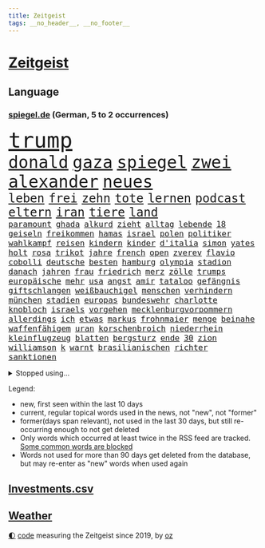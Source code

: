```yaml
---
title: Zeitgeist
tags: __no_header__, __no_footer__
---
```


# [Zeitgeist](https://oliz.io/zeitgeist/)

## Language

<h3><a href="https://www.spiegel.de" target="_blank">spiegel.de</a> (German, 5 to 2 occurrences)</h3>
<p style="font-family:monospace">
<span style="font-size:32pt"><a href="news_links.html#trump" class="current">trump</a></span>
<br>
<span style="font-size:25pt"><a href="news_links.html#donald" class="current">donald</a></span>
<span style="font-size:25pt"><a href="news_links.html#gaza" class="current">gaza</a></span>
<span style="font-size:25pt"><a href="news_links.html#spiegel" class="current">spiegel</a></span>
<span style="font-size:25pt"><a href="news_links.html#zwei" class="current">zwei</a></span>
<span style="font-size:25pt"><a href="news_links.html#alexander" class="current">alexander</a></span>
<span style="font-size:25pt"><a href="news_links.html#neues" class="current">neues</a></span>
<br>
<span style="font-size:18pt"><a href="news_links.html#leben" class="current">leben</a></span>
<span style="font-size:18pt"><a href="news_links.html#frei" class="current">frei</a></span>
<span style="font-size:18pt"><a href="news_links.html#zehn" class="current">zehn</a></span>
<span style="font-size:18pt"><a href="news_links.html#tote" class="current">tote</a></span>
<span style="font-size:18pt"><a href="news_links.html#lernen" class="current">lernen</a></span>
<span style="font-size:18pt"><a href="news_links.html#podcast" class="current">podcast</a></span>
<span style="font-size:18pt"><a href="news_links.html#eltern" class="current">eltern</a></span>
<span style="font-size:18pt"><a href="news_links.html#iran" class="current">iran</a></span>
<span style="font-size:18pt"><a href="news_links.html#tiere" class="current">tiere</a></span>
<span style="font-size:18pt"><a href="news_links.html#land" class="current">land</a></span>
<br>
<span style="font-size:12pt"><a href="news_links.html#paramount" class="new">paramount</a></span>
<span style="font-size:12pt"><a href="news_links.html#ghada" class="current">ghada</a></span>
<span style="font-size:12pt"><a href="news_links.html#alkurd" class="new">alkurd</a></span>
<span style="font-size:12pt"><a href="news_links.html#zieht" class="current">zieht</a></span>
<span style="font-size:12pt"><a href="news_links.html#alltag" class="current">alltag</a></span>
<span style="font-size:12pt"><a href="news_links.html#lebende" class="current">lebende</a></span>
<span style="font-size:12pt"><a href="news_links.html#18" class="current">18</a></span>
<span style="font-size:12pt"><a href="news_links.html#geiseln" class="current">geiseln</a></span>
<span style="font-size:12pt"><a href="news_links.html#freikommen" class="current">freikommen</a></span>
<span style="font-size:12pt"><a href="news_links.html#hamas" class="current">hamas</a></span>
<span style="font-size:12pt"><a href="news_links.html#israel" class="current">israel</a></span>
<span style="font-size:12pt"><a href="news_links.html#polen" class="current">polen</a></span>
<span style="font-size:12pt"><a href="news_links.html#politiker" class="current">politiker</a></span>
<span style="font-size:12pt"><a href="news_links.html#wahlkampf" class="current">wahlkampf</a></span>
<span style="font-size:12pt"><a href="news_links.html#reisen" class="current">reisen</a></span>
<span style="font-size:12pt"><a href="news_links.html#kindern" class="current">kindern</a></span>
<span style="font-size:12pt"><a href="news_links.html#kinder" class="current">kinder</a></span>
<span style="font-size:12pt"><a href="news_links.html#d'italia" class="current">d'italia</a></span>
<span style="font-size:12pt"><a href="news_links.html#simon" class="current">simon</a></span>
<span style="font-size:12pt"><a href="news_links.html#yates" class="new">yates</a></span>
<span style="font-size:12pt"><a href="news_links.html#holt" class="current">holt</a></span>
<span style="font-size:12pt"><a href="news_links.html#rosa" class="current">rosa</a></span>
<span style="font-size:12pt"><a href="news_links.html#trikot" class="current">trikot</a></span>
<span style="font-size:12pt"><a href="news_links.html#jahre" class="current">jahre</a></span>
<span style="font-size:12pt"><a href="news_links.html#french" class="current">french</a></span>
<span style="font-size:12pt"><a href="news_links.html#open" class="current">open</a></span>
<span style="font-size:12pt"><a href="news_links.html#zverev" class="current">zverev</a></span>
<span style="font-size:12pt"><a href="news_links.html#flavio" class="current">flavio</a></span>
<span style="font-size:12pt"><a href="news_links.html#cobolli" class="new">cobolli</a></span>
<span style="font-size:12pt"><a href="news_links.html#deutsche" class="current">deutsche</a></span>
<span style="font-size:12pt"><a href="news_links.html#besten" class="current">besten</a></span>
<span style="font-size:12pt"><a href="news_links.html#hamburg" class="current">hamburg</a></span>
<span style="font-size:12pt"><a href="news_links.html#olympia" class="current">olympia</a></span>
<span style="font-size:12pt"><a href="news_links.html#stadion" class="current">stadion</a></span>
<span style="font-size:12pt"><a href="news_links.html#danach" class="current">danach</a></span>
<span style="font-size:12pt"><a href="news_links.html#jahren" class="current">jahren</a></span>
<span style="font-size:12pt"><a href="news_links.html#frau" class="current">frau</a></span>
<span style="font-size:12pt"><a href="news_links.html#friedrich" class="current">friedrich</a></span>
<span style="font-size:12pt"><a href="news_links.html#merz" class="current">merz</a></span>
<span style="font-size:12pt"><a href="news_links.html#zölle" class="current">zölle</a></span>
<span style="font-size:12pt"><a href="news_links.html#trumps" class="current">trumps</a></span>
<span style="font-size:12pt"><a href="news_links.html#europäische" class="current">europäische</a></span>
<span style="font-size:12pt"><a href="news_links.html#mehr" class="current">mehr</a></span>
<span style="font-size:12pt"><a href="news_links.html#usa" class="current">usa</a></span>
<span style="font-size:12pt"><a href="news_links.html#angst" class="current">angst</a></span>
<span style="font-size:12pt"><a href="news_links.html#amir" class="new">amir</a></span>
<span style="font-size:12pt"><a href="news_links.html#tataloo" class="new">tataloo</a></span>
<span style="font-size:12pt"><a href="news_links.html#gefängnis" class="current">gefängnis</a></span>
<span style="font-size:12pt"><a href="news_links.html#giftschlangen" class="new">giftschlangen</a></span>
<span style="font-size:12pt"><a href="news_links.html#weißbauchigel" class="new">weißbauchigel</a></span>
<span style="font-size:12pt"><a href="news_links.html#menschen" class="current">menschen</a></span>
<span style="font-size:12pt"><a href="news_links.html#verhindern" class="current">verhindern</a></span>
<span style="font-size:12pt"><a href="news_links.html#münchen" class="current">münchen</a></span>
<span style="font-size:12pt"><a href="news_links.html#stadien" class="new">stadien</a></span>
<span style="font-size:12pt"><a href="news_links.html#europas" class="current">europas</a></span>
<span style="font-size:12pt"><a href="news_links.html#bundeswehr" class="current">bundeswehr</a></span>
<span style="font-size:12pt"><a href="news_links.html#charlotte" class="current">charlotte</a></span>
<span style="font-size:12pt"><a href="news_links.html#knobloch" class="new">knobloch</a></span>
<span style="font-size:12pt"><a href="news_links.html#israels" class="current">israels</a></span>
<span style="font-size:12pt"><a href="news_links.html#vorgehen" class="current">vorgehen</a></span>
<span style="font-size:12pt"><a href="news_links.html#mecklenburgvorpommern" class="current">mecklenburgvorpommern</a></span>
<span style="font-size:12pt"><a href="news_links.html#allerdings" class="current">allerdings</a></span>
<span style="font-size:12pt"><a href="news_links.html#ich" class="current">ich</a></span>
<span style="font-size:12pt"><a href="news_links.html#etwas" class="current">etwas</a></span>
<span style="font-size:12pt"><a href="news_links.html#markus" class="current">markus</a></span>
<span style="font-size:12pt"><a href="news_links.html#frohnmaier" class="new">frohnmaier</a></span>
<span style="font-size:12pt"><a href="news_links.html#menge" class="current">menge</a></span>
<span style="font-size:12pt"><a href="news_links.html#beinahe" class="current">beinahe</a></span>
<span style="font-size:12pt"><a href="news_links.html#waffenfähigem" class="new">waffenfähigem</a></span>
<span style="font-size:12pt"><a href="news_links.html#uran" class="current">uran</a></span>
<span style="font-size:12pt"><a href="news_links.html#korschenbroich" class="new">korschenbroich</a></span>
<span style="font-size:12pt"><a href="news_links.html#niederrhein" class="current">niederrhein</a></span>
<span style="font-size:12pt"><a href="news_links.html#kleinflugzeug" class="current">kleinflugzeug</a></span>
<span style="font-size:12pt"><a href="news_links.html#blatten" class="new">blatten</a></span>
<span style="font-size:12pt"><a href="news_links.html#bergsturz" class="new">bergsturz</a></span>
<span style="font-size:12pt"><a href="news_links.html#ende" class="current">ende</a></span>
<span style="font-size:12pt"><a href="news_links.html#30" class="current">30</a></span>
<span style="font-size:12pt"><a href="news_links.html#zion" class="new">zion</a></span>
<span style="font-size:12pt"><a href="news_links.html#williamson" class="new">williamson</a></span>
<span style="font-size:12pt"><a href="news_links.html#k" class="current">k</a></span>
<span style="font-size:12pt"><a href="news_links.html#warnt" class="current">warnt</a></span>
<span style="font-size:12pt"><a href="news_links.html#brasilianischen" class="new">brasilianischen</a></span>
<span style="font-size:12pt"><a href="news_links.html#richter" class="current">richter</a></span>
<span style="font-size:12pt"><a href="news_links.html#sanktionen" class="current">sanktionen</a></span>
</p>
<details>
<summary>Stopped using...</summary>
<p class="former" style="font-size:12pt">
enorm(1682) schnelle(1682) 75(1681) boot(1681) philippinen(1681) verschiedene(1681) aufgerufen(1680) flüge(1680) höchsten(1680) versorgt(1680) 35(1679) blieb(1679) elfmeter(1679) führende(1679) investoren(1679) paul(1679) portugal(1679) vergewaltigt(1679) 400(1678) betreiber(1678) düsseldorf(1678) fahrzeug(1678) flugzeuge(1678) lisa(1678) november(1678) tests(1678) verlust(1678) beschimpft(1677) veranstaltung(1677) bisherige(1676) gründer(1676) sicherheitskräfte(1676) trauer(1676) versteigert(1676) begründung(1675) kritische(1675) schien(1675) afrika(1674) schwierigkeiten(1674) tor(1674) verluste(1674) arbeitnehmer(1673) blieben(1673) durchsetzen(1673) gefährden(1673) gehören(1673) gestoßen(1673) hoher(1673) strengere(1673) vorsitzenden(1673) wirtschaftsminister(1673) arbeitgeber(1672) planeten(1672) zurzeit(1672) mario(1671) see(1671) unrecht(1671) lebte(1670) siegen(1670) weltweite(1670) zugelassen(1670) bloß(1669) debüt(1669) ii(1669) förderung(1668) geklärt(1668) null(1668) schicken(1668) öl(1668) größer(1667) kämpfer(1667) unterstützer(1667) wiederholt(1667) aufgenommen(1666) ausgeschlossen(1666) stammt(1666) stück(1666) täglich(1666) abgebrochen(1665) mode(1664) trainiert(1664) dürften(1663) schnitt(1663) form(1662) globale(1662) olympische(1657) schaffte(1657) gemeinsame(1656) politikerin(1656) einschränkungen(1655) geprägt(1654) hängen(1651) gelandet(1650) retter(1650) gehörte(1648) bremsen(1647) provoziert(1646) stress(1645) geborgen(1644) teuren(1629) rache(1619) missbrauchs(1618) politikern(1513) cup(1401) ausgefallen(1390) 700(1373) kuriose(1373) börsen(1349) wissing(1346) king(1345) angestellten(1341) tiger(1330) offene(1328) hierzulande(1327) volksverhetzung(1300) mond(1299) schülerin(1283) gestört(1282) verabschieden(1252) klappt(1242) krim(1219) afrikanischen(1199) aufhören(1189) versagen(1175) ankommt(1159) gebiete(1157) flüchten(1149) besetzten(1135) heiß(1110) sylt(1090) prinzessin(1087) zufrieden(1078) kenia(1077) stockholm(1074) sprung(1070) veröffentlichen(1061) misshandelt(1059) spitzt(1057) fahrgäste(1054) verzeichnet(1042) landwirtschaft(1038) fpö(1027) island(1017) wünsche(996) franz(994) kriminalität(974) angreifen(954) methoden(947) männliche(945) erfüllen(935) kohl(931) aussichten(913) abbauen(900) 47(886) hauses(884) vulkan(882) gegründet(866) fahnder(865) day(863) zwingt(845) alcaraz(843) liebt(836) baden(831) verschleppt(828) dennis(823) kleinere(821) wahlsieger(819) uefa(817) attackieren(815) anlagen(798) laden(794) handelte(793) beeinflussen(791) z(788) optionen(787) dringen(783) genaue(783) umsetzen(781) urlauber(748) court(746) forscherin(740) spaniens(739) ereignis(734) iphones(729) zahlungen(708) budget(706) fußballem(688) steve(686) benachteiligt(683) desaster(671) stockt(670) froh(658) ausnahmezustand(639) 96(635) betrogen(635) prägen(633) sperre(630) digitalen(627) goldenen(625) milei(617) suv(609) verspottet(609) belästigt(602) überraschte(598) expertin(591) 85(586) hinterlässt(583) 2035(581) kritischen(579) nominierung(573) beteiligung(570) bestätigte(568) damaskus(563) wahlsieg(561) positioniert(551) mangelt(549) gestritten(537) jacob(527) indischen(523) taugt(523) gesichter(522) bedrängnis(521) dubai(520) usdemokraten(514) vergleichsweise(513) zuversichtlich(513) wahre(511) umfangreiche(503) astronauten(499) rammte(498) athen(497) huthimiliz(493) wofür(486) passagier(483) wunder(481) raumfahrt(479) lily(477) minus(477) satelliten(475) ball(469) sophie(467) pünktlich(465) verbringen(456) stützt(455) solches(453) fragte(451) mallorca(449) zoo(446) sechste(441) dominiert(434) märkte(433) hochstapler(431) stammen(428) internen(426) vizepräsident(424) jeff(421) pogačar(421) tadej(421) kürze(420) flüchtlingen(418) messen(413) rechtsradikale(411) parlaments(409) fangen(406) wirklichkeit(405) schlimmste(402) heimatland(400) milliardäre(400) unzulässig(399) locker(395) versuchter(390) parteispitze(387) bruch(382) norwegische(382) düstere(378) depression(373) arbeitslosigkeit(369) kundschaft(368) 46(367) kugeln(367) ego(366) geheiratet(365) 21jährige(363) beirut(363) enkel(362) bnd(361) vogelgrippe(361) ausbreitung(356) palästinensern(356) robin(352) moderatorin(349) reynolds(348) glaubte(346) kollegin(344) 200000(343) münchens(343) jubelt(338) kurse(336) rekordsumme(336) sorgten(335) einsam(331) lohn(329) atem(325) wachsende(325) brat(323) vielfalt(321) vergewaltigte(315) oberfläche(311) erwischt(310) anruf(308) fühle(308) zerstörten(307) auszugeben(306) neudelhi(305) zugunsten(304) überprüft(304) 38jährige(303) erschüttern(302) geschah(301) simone(301) zweijähriger(301) trauma(300) entsprechenden(298) inlandsgeheimdienst(298) america(294) merken(293) friedliche(292) sparprogramm(291) brutalität(289) dir(289) samsung(289) personalie(287) klappen(283) vermächtnis(283) riese(281) sitzung(281) 2028(277) 27jährige(276) görlitz(275) tönen(275) kunstwerke(274) todesfälle(273) verlusten(271) entlassungen(270) satiriker(269) militante(267) abbau(265) ozempic(265) kurzzeitig(264) portugals(264) ifoinstituts(262) verbannt(259) australische(258) gange(257) container(256) aachen(255) stromversorgung(255) bundestagswahlkampf(252) 94(251) organisierte(249) osaka(249) pakistanischen(247) ratlos(245) anzahl(244) gefördert(244) heidi(244) recherchen(243) verhinderte(243) versorgen(243) teuersten(240) isabella(239) verrückte(239) februar(238) manipuliert(237) pflichten(237) quarterback(237) hakt(236) spö(236) udo(236) geringe(232) lkwfahrer(232) bezos(230) aston(229) diktators(227) mächtigste(226) anzeigen(224) generationen(221) aufsteiger(218) fortuna(218) bestand(216) werben(216) schwerste(215) aussterben(214) sam(214) green(213) voraussichtlich(213) klimaaktivistin(212) armen(211) eindringlich(209) identifizieren(208) ukrainepolitik(207) nachteil(206) gerd(205) ersetzen(204) göttingen(204) downsyndrom(203) traditionellen(202) amerikanischer(201) meteorologen(201) studenten(201) gemeinsamer(200) hall(200) designierten(198) kanzlerpartei(198) vollkommen(197) mussolini(196) unbewohnbar(196) fatal(194) abseits(192) gesänge(192) schachwelt(192) 40jährigen(191) personalien(191) atomwaffen(189) iwf(189) chatbot(188) ikone(185) umgebracht(185) alpin(184) ski(184) skisport(184) kommissar(183) beschädigen(182) fähre(181) löhne(181) natobeitritt(181) sexismus(181) elektronische(179) deckt(178) feministische(178) gefahndet(178) komikerin(178) young(178) 2012(177) potenziellen(177) überfallen(177) eingeleitet(176) madison(176) verabreicht(176) aufstand(174) behandeln(174) uskongress(174) 14jährige(173) zwingen(173) kurioses(172) nutzung(172) et(171) gefängnisstrafe(171) kulisse(170) getrübt(169) unis(169) arbeitsgericht(168) gewinnerin(167) kassen(166) luftverkehr(166) ministerien(166) schnellstmöglich(166) niederlagen(165) slalom(165) reichinnek(164) millionenhöhe(163) säuglinge(163) anfing(161) angestellte(161) beatrix(161) wohlhabenden(161) zehntausenden(160) 250000(159) dating(159) eignet(158) 78jährige(157) zugeständnisse(157) toxische(156) email(155) mobilität(155) serena(155) conor(154) günstiges(154) äußeres(154) üppig(154) heimniederlage(153) pentagon(153) pentagonchef(153) rücklagen(153) löwe(152) strich(152) sbahn(151) nachnamen(150) schacht(150) zurückgegeben(150) aufzugeben(149) grundsatz(149) kollidierte(149) referendariat(148) überraschungen(148) schwebt(147) mache(146) pflegekraft(146) scheibe(146) ungewisse(146) chaotische(145) engen(145) seniorin(145) 170(144) abschneiden(144) mitgliedschaft(144) netflixstar(144) wirtschaftsministerium(144) niederzulegen(143) abwenden(142) siegel(142) gesundheitssystem(141) zündet(141) rücknahme(140) sonntagabend(140) halbinsel(139) bewundert(138) männlicher(138) rekordzeit(137) 32jährige(134) geleitet(134) segen(134) ökostrom(134) 54(133) charli(132) devise(132) witzelt(132) xcx(132) hinsicht(131) kauflaune(131) dankbar(130) ward(129) abgasvorschriften(128) baubranche(128) enttäuschenden(128) privater(128) gründet(127) schande(127) angezogen(126) präsent(126) urheber(126) 113(125) bluttat(125) panda(125) schönheit(125) zurückgezogen(125) besitzern(124) slowene(124) santa(123) wochenlangem(123) ausgerottet(122) bestens(122) gewicht(122) handelsschiff(122) versöhnlich(122) votiert(122) fuhren(121) lieferdienste(120) vornamen(120) erhältlich(119) linker(119) regierte(118) thüringischen(118) veränderungen(118) abgenickt(117) flugzeugunglück(117) gräueltaten(117) beisetzung(116) kampfgeist(116) rbb(116) 41jährige(115) explodierten(115) übers(115) atomkraftwerk(114) pulver(114) road(114) zeige(114) herzschrittmacher(113) linkenpolitikerin(113) unglücksursache(113) handschlag(112) lebensgefährlichen(112) verfallen(112) verhaftung(112) verlässlich(112) gleichstellung(111) sauer(110) ber(109) ebene(109) hadern(109) verkleidet(109) angesetzt(108) dunkel(108) firewall(108) sarg(108) woods(108) kassierte(107) renoviert(107) statistischem(107) taxi(107) vorzugehen(107) wahlausgang(107) angefeindet(106) annexion(106) gefechten(106) investment(106) preissteigerungen(106) sechsjährigen(106) haas(105) scheidenden(105) vorort(105) fa(104) chemikalien(103) vorwand(103) abbas(102) spiels(101) untergraben(101) user(101) wohnmobil(100) boykottiert(99) rückgängig(99) 1979(98) weltwirtschaftsforum(98) abgeschobenen(97) erleiden(97) revolutionieren(96) travis(96) gelaufen(95) rechtfertigen(95) anwesenden(94) saale(94) 33jährige(93) dekrete(93) verdanken(93) vorboten(93) exoplanet(92) märchen(92) pekings(92) publik(92) knieverletzung(91) massenpanik(91) theo(91) zwanziger(91) ausrede(90) managerin(90) nützt(90) südasien(90) arbeitslosen(89) detroit(89) entscheidender(89) litauens(89) pistons(89) usamerikanischen(89) ausweisungen(88) autofahren(88) friert(88) hannah(88) koalas(88) mutiger(88) schranken(88) vorgängerregierung(88) aktuelles(87) angehalten(87) chats(87) furore(87) geschmäht(87) kinderkörper(87) personelle(87) poettinger(87) rathaus(87) senders(87) spiegelblog(87) beziffert(86) einbrecher(86) gläubiger(86) rachefeldzug(86) tüfteln(86) formstarken(85) gemälde(85) graham(85) kiapp(85) quartalszahlen(85) rechtsanwalt(85) universitäten(85) cduparteitag(84) elektrofahrzeuge(83) jazz(83) santos(83) usaid(83) verkrampft(83) altman(82) geiselhaft(82) parasportler(82) update(82) 235(81) herauszufinden(81) leichnam(81) schiller(81) stromnetz(81) vermutete(81) übernahmepläne(81) hochzeitskorso(80) kluge(80) trumpzölle(80) auffallend(79) experiment(79) notfallmaßnahme(79) verbraucherschutz(79) erdstöße(78) kontrollverlust(78) osbourne(78) ozzy(78) sabbath(78) unterscheiden(78) 86jährige(77) berges(77) bullshit(77) entging(77) heino(77) plakatkampagne(77) rotgrüner(77) vogelgrippevirus(77) zimmermann(77) absitzen(76) bukele(76) esa(76) iberische(76) moniert(76) negativ(76) aufgegeben(75) brandstiftung(75) grenzregion(75) hündin(75) tschernobyl(75) antibiotika(74) ausgerastet(74) bio(74) fiat(74) genugtuung(74) iranisches(74) jugendklub(74) ulrich(74) alan(73) christiane(73) erfolgte(73) friedensabkommen(73) gestärkt(73) interessenkonflikte(73) klischees(73) mutieren(73) onlinehändler(73) werdende(73) 21jähriger(72) abgehängt(72) arbeitsmoral(72) bitter(72) gelogen(72) geländewagen(72) unfreiwillig(72) wolkenkratzer(72) 4000(71) bronchitis(71) bürgerschaftswahl(71) kotropfen(71) kühnert(71) supreme(71) vermehrt(71) verwendete(71) 31jährige(70) ausrücken(70) drogerie(70) kartenzahlungen(70) laufstegen(70) momenten(70) usvizepräsidenten(70) wahrscheinlichste(70) weltrekord(70) buschbrände(69) gesungen(69) grafschaft(69) uszöllen(69) brücken(68) gleis(68) kooperieren(68) sicherheitsgarantien(68) ukrainedeal(68) unparteiische(68) verstummen(68) basketball(67) derby(67) kanone(67) spontanen(67) unschuld(67) zwischendurch(67) müht(66) tennisweltrangliste(66) hinterließen(65) kompromisse(65) libanesischen(65) spendenaffäre(65) tvinterview(65) hildesheim(64) leeds(64) spirit(64) kulturkampf(63) lorenzo(63) solarzellen(63) zitate(63) abstiegskandidat(62) einschneidende(62) einsparungen(62) mindestlohns(62) newsupdate(62) sbahnsurfen(62) teuerungsrate(62) übergewicht(62) dokuserie(61) dsv(61) karrierecoach(61) kommentaren(61) regierungsbündnis(61) baerbocks(60) benito(60) bischöfe(60) diplomatischer(60) eiskalter(60) entgegenkommen(60) gerätselt(60) menschenhandel(60) neugeborenen(60) 1860(59) beerdigt(59) bosnienherzegowina(59) bröckelt(59) bürokratische(59) glücklichen(59) junges(59) liberal(59) pilnacek(59) säumen(59) trinkgeld(59) trinkgelddebatte(59) tschentscher(59) voraussetzungen(59) benn(58) charterflug(58) empfing(58) eubank(58) handelsminister(58) neil(58) parlamenten(58) verpflichtungen(58) benannt(57) crystal(57) dodik(57) einzelfall(57) fußballkarriere(57) hochrangige(57) milorad(57) palace(57) republika(57) schreie(57) serbenführer(57) wahlrecht(57) 88(56) ackerland(56) annette(56) atemnot(56) batic(56) brandanschläge(56) fiktion(56) intrigen(56) schrott(56) abschalten(55) amokfahrt(55) anndorit(55) boy(55) exodus(55) familienvater(55) masern(55) selbstvermarktung(55) verdammt(55) verkehrstote(55) behindert(54) lindenberg(54) prominent(54) schwächer(54) sicherheitsbedenken(54) statistiken(54) trainerin(54) wagenknechts(54) behindern(53) college(53) denkmal(53) dissidenten(53) festgelegte(53) fortgesetzt(53) grundlegend(53) klugen(53) mathieu(53) mild(53) ruht(53) schönebeck(53) erproben(52) handhabung(52) justizbeamten(52) linda(52) seinerzeit(52) feindlichen(51) ghanaische(51) pässe(51) tüv(51) zerschlagung(51) big(50) campingplätze(50) desolates(50) mittags(50) ungewöhnliches(50) angetrieben(49) flüchtlingsunterkunft(49) getäuscht(49) kriegsparteien(49) lukrative(49) patient(48) äußeren(48) angestaut(47) lithium(47) synagoge(47) wilhelm(47) zweijährige(47) usbundesrichter(46) afdabgeordnete(45) bemerkungen(45) einzigen(45) programmdirektorin(45) linksradikalen(44) gefüllt(43) genervt(43) getrunken(43) riskanter(43) strohmann(43) tarnkappenjets(43) einberufen(42) glamour(42) lebenslangen(42) neunzigern(42) reim(42) bulli(41) englands(41) gera(41) geschieht(41) letztlich(41) würdigten(41) autozulieferer(40) bands(40) bundesnachrichtendienst(40) ernennt(40) hauseigene(40) hurricane(40) sanders(40) stadtzentrum(40) vollwaschmittel(40) waschmittel(40) 2600(39) bewiesen(39) bürgermeisters(39) geburtenrate(39) goldpreis(39) klassische(39) lauert(39) ottawa(39) perfiden(39) riedl(39) zulieferer(39) 61(38) amtskollege(38) fußballfan(38) gwyneth(38) martialischen(38) paltrow(38) verlaufen(38) banden(37) dfbpräsidenten(37) exklusivität(37) gnade(37) heilende(37) klubbesitzer(37) kürzt(37) mclaren(37) michigan(37) moschee(37) stocken(37) tourismus(37) verschiebungen(37) wiz(37) zelt(37) zerschlägt(37) alexandra(36) anfällig(36) anreisen(36) feierstunde(36) geschäftsführend(36) hüpfen(36) katharina(36) mobilfunk(36) parkplätze(36) südbaden(36) viertgrößte(36) vorschlägen(36) ablaufen(35) dfbelf(35) my(35) venezolaner(35) verglichen(35) begriffe(34) festhalten(34) gleichermaßen(34) kindersterblichkeit(34) veneers(34) verknallt(34) exportieren(33) hood(33) parteigründerin(33) rebellieren(33) revolutioniert(33) riskanten(33) stadtparlament(33) valerie(33) woke(33) kassieren(32) korrespondent(32) rhein(32) verprellt(32) zweijährigen(32) angeht(31) chat(31) festnehmen(31) funkstille(31) klang(31) psychologische(31) abflug(30) abwehrspieler(30) ausgesperrt(30) bushaltestelle(30) c(30) entstehung(30) geschäftsklimaindex(30) ifogeschäftsklimaindex(30) mikroorganismen(30) wohlauf(30) zeilen(30) zufriedener(30) einstellungen(29) eintritt(29) finanzministerin(29) inlandsgeheimdienstchef(29) korruptionsvorwürfe(29) osterhasen(29) skelett(29) säugling(29) usern(29) wach(29) überschwemmt(29) überwiegend(29) fürth(28) ostermontag(28) parken(28) spitzenamt(28) ukrainegesprächen(28) verursachen(28) adolescence(27) alben(27) führerscheine(27) steuerhinterziehung(27) waldes(27) beben(26) chatskandal(26) forum(26) irgendwo(26) maggiore(26) tranken(26) vereinigung(26) vorbehalten(26) mischen(25) mittelfeld(25) riskieren(25) vielerlei(25) zugzwang(25) ausweis(24) frisches(24) hitserie(24) kallas(24) kartenzahlung(24) schinbetchef(24) stadiondach(24) weilburg(24) wisconsin(24) funktion(23) matchmaker(23) schwankungen(23) trainerstab(23) bushido(22) dämpfen(22) gabriel(22) grübeln(22) hörer(22) jungtiere(22) kamikazedrohnen(22) monarchen(22) tsv(22) xiaomi(22) blinde(21) boxweltmeisterin(21) festnimmt(21) fröhlich(21) nacheinander(21) rechtzeitiges(21) strauß(21) strengeren(21) veruntreuung(21) 89jährige(20) argentinischen(20) droge(20) ertappt(20) fame(20) flossen(20) gotteskrieger(20) leichtes(20) malta(20) radrennen(20) schlagzeile(20) zurückzuziehen(20) andré(19) ausgeräumt(19) bescheren(19) brote(19) hindernis(19) klitschko(19) lesotho(19) mysteriösen(19) psychotherapeut(19) schlafzimmer(19) verbilligen(19) betreuungsplatz(18) gemein(18) inkrafttreten(18) inszenierten(18) lerne(18) masse(18) rassismusvorwürfe(18) schulz(18) festgesetzt(17) morgan(17) aufnahme(16) entschlossenen(16) ligue(16) träumte(16) ubahn(16) unoflüchtlingen(16) vergebung(16) waisen(16) walk(16) zurückschlagen(16) überresten(16) 21jährigen(15) arbeite(15) disco(15) diszipliniert(15) dünne(15) erfassen(15) ketten(15) notlage(15) ameise(14) cafés(14) flüchtig(14) liebling(14) liege(14) vollstreckt(14) abgelegt(13) kurios(13) kursverluste(13) lästert(13) operative(13) poel(13) polizeischüssen(13) shootingstar(13) beweismittel(12) brillierte(12) börsenkurse(12) coachellaauftritt(12) schwieriges(12) spült(12) trittau(12) bauwerk(11) tatorts(11) vereinbarungen(11) verschleierung(11)
</p>
</details>
<p>Legend:
<ul>
<li><span class="new">new</span>, first seen within the last 10 days</li>
<li><span class="current">current</span>, regular topical words used in the news, not "new", not "former"</li>
<li><span class="former">former(days span relevant)</span>, not used in the last 30 days, but still re-occurring enough to not get deleted</li>
<li>Only words which occurred at least twice in the RSS feed are tracked. <a href="language/filters.py">Some common words are blocked</a></li>
<li>Words not used for more than 90 days get deleted from the database, but may re-enter as "new" words when used again</li>
</ul>
</p>

## [Investments](investments.html)[.csv](investments.csv)

## [Weather](weather.html)

<footer>
<a href="javascript:toggleTheme()" class="nav">🌓</a>
<a href="https://github.com/ooz/zeitgeist">code</a> measuring the Zeitgeist since 2019, by <a href="https://oliz.io">oz</a>
</footer>
